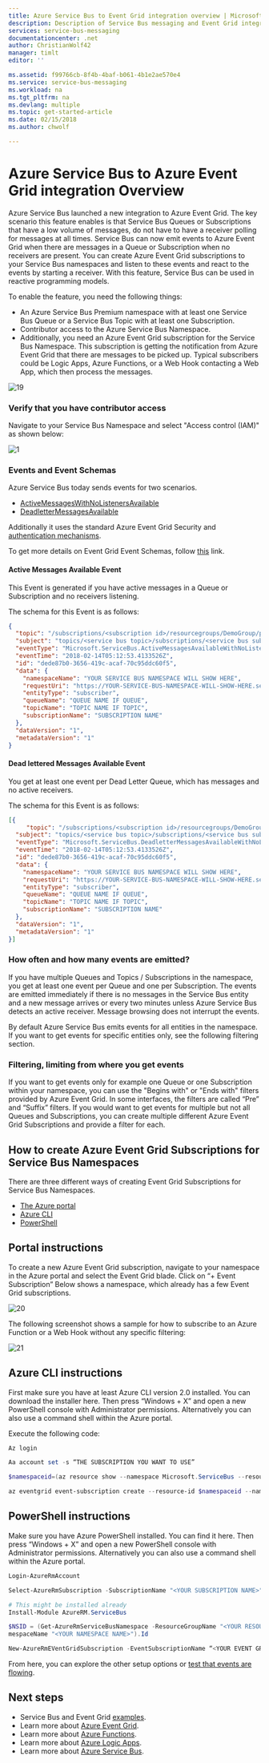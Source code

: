 ```yaml
---
title: Azure Service Bus to Event Grid integration overview | Microsoft Docs
description: Description of Service Bus messaging and Event Grid integration
services: service-bus-messaging
documentationcenter: .net
author: ChristianWolf42
manager: timlt
editor: ''

ms.assetid: f99766cb-8f4b-4baf-b061-4b1e2ae570e4
ms.service: service-bus-messaging
ms.workload: na
ms.tgt_pltfrm: na
ms.devlang: multiple
ms.topic: get-started-article
ms.date: 02/15/2018
ms.author: chwolf

---
```

# Azure Service Bus to Azure Event Grid integration Overview

Azure Service Bus launched a new integration to Azure Event Grid. The key scenario this feature enables is that Service Bus Queues or Subscriptions that have a low volume of messages, do not have to have a receiver polling for messages at all times. Service Bus can now emit events to Azure Event Grid when there are messages in a Queue or Subscription when no receivers are present. You can create Azure Event Grid subscriptions to your Service Bus namespaces and listen to these events and react to the events by starting a receiver. With this feature, Service Bus can be used in reactive programming models.

To enable the feature, you need the following things:

* An Azure Service Bus Premium namespace with at least one Service Bus Queue or a Service Bus Topic with at least one Subscription.
* Contributor access to the Azure Service Bus Namespace.
* Additionally, you need an Azure Event Grid subscription for the Service Bus Namespace. This subscription is getting the notification from Azure Event Grid that there are messages to be picked up. Typical subscribers could be Logic Apps, Azure Functions, or a Web Hook contacting a Web App, which then process the messages. 

![19][]

### Verify that you have contributor access

Navigate to your Service Bus Namespace and select "Access control (IAM)" as shown below:

![1][]

### Events and Event Schemas

Azure Service Bus today sends events for two scenarios.

* [ActiveMessagesWithNoListenersAvailable](#active-messages-available-event)
* [DeadletterMessagesAvailable](#dead-lettered-messages-available-event)

Additionally it uses the standard Azure Event Grid Security and [authentication mechanisms](https://docs.microsoft.com/en-us/azure/event-grid/security-authentication).

To get more details on Event Grid Event Schemas, follow [this](https://docs.microsoft.com/en-us/azure/event-grid/event-schema) link.

#### Active Messages Available Event

This Event is generated if you have active messages in a Queue or Subscription and no receivers listening.

The schema for this Event is as follows:

```JSON
{
  "topic": "/subscriptions/<subscription id>/resourcegroups/DemoGroup/providers/Microsoft.ServiceBus/namespaces/<YOUR SERVICE BUS NAMESPACE WILL SHOW HERE>",
  "subject": "topics/<service bus topic>/subscriptions/<service bus subscription>",
  "eventType": "Microsoft.ServiceBus.ActiveMessagesAvailableWithNoListeners",
  "eventTime": "2018-02-14T05:12:53.4133526Z",
  "id": "dede87b0-3656-419c-acaf-70c95ddc60f5",
  "data": {
    "namespaceName": "YOUR SERVICE BUS NAMESPACE WILL SHOW HERE",
    "requestUri": "https://YOUR-SERVICE-BUS-NAMESPACE-WILL-SHOW-HERE.servicebus.windows.net/TOPIC-NAME/subscriptions/SUBSCRIPTIONNAME/messages/head",
    "entityType": "subscriber",
    "queueName": "QUEUE NAME IF QUEUE",
    "topicName": "TOPIC NAME IF TOPIC",
    "subscriptionName": "SUBSCRIPTION NAME"
  },
  "dataVersion": "1",
  "metadataVersion": "1"
}
```

#### Dead lettered Messages Available Event

You get at least one event per Dead Letter Queue, which has messages and no active receivers.

The schema for this Event is as follows:

```JSON
[{
     "topic": "/subscriptions/<subscription id>/resourcegroups/DemoGroup/providers/Microsoft.ServiceBus/namespaces/<YOUR SERVICE BUS NAMESPACE WILL SHOW HERE>",
  "subject": "topics/<service bus topic>/subscriptions/<service bus subscription>",
  "eventType": "Microsoft.ServiceBus.DeadletterMessagesAvailableWithNoListener",
  "eventTime": "2018-02-14T05:12:53.4133526Z",
  "id": "dede87b0-3656-419c-acaf-70c95ddc60f5",
  "data": {
    "namespaceName": "YOUR SERVICE BUS NAMESPACE WILL SHOW HERE",
    "requestUri": "https://YOUR-SERVICE-BUS-NAMESPACE-WILL-SHOW-HERE.servicebus.windows.net/TOPIC-NAME/subscriptions/SUBSCRIPTIONNAME/$deadletterqueue/messages/head",
    "entityType": "subscriber",
    "queueName": "QUEUE NAME IF QUEUE",
    "topicName": "TOPIC NAME IF TOPIC",
    "subscriptionName": "SUBSCRIPTION NAME"
  },
  "dataVersion": "1",
  "metadataVersion": "1"
}]
```

### How often and how many events are emitted?

If you have multiple Queues and Topics / Subscriptions in the namespace, you get at least one event per Queue and one per Subscription. The events are emitted immediately if there is no messages in the Service Bus entity and a new message arrives or every two minutes unless Azure Service Bus detects an active receiver. Message browsing does not interrupt the events.

By default Azure Service Bus emits events for all entities in the namespace. If you want to get events for specific entities only,  see the following filtering section.

### Filtering, limiting from where you get events

If you want to get events only for example one Queue or one Subscription within your namespace, you can use the "Begins with" or "Ends with" filters provided by Azure Event Grid. In some interfaces, the filters are called “Pre” and “Suffix” filters. If you would want to get events for multiple but not all Queues and Subscriptions, you can create multiple different Azure Event Grid Subscriptions and provide a filter for each.

## How to create Azure Event Grid Subscriptions for Service Bus Namespaces

There are three different ways of creating Event Grid Subscriptions for Service Bus Namespaces.

* [The Azure portal](#portal-instructions)
* [Azure CLI](#azure-cli-instructions)
* [PowerShell](#powershell-instructions)

## Portal instructions

To create a new Azure Event Grid subscription, navigate to your namespace in the Azure portal and select the Event Grid blade. Click on “+ Event Subscription” Below shows a namespace, which already has a few Event Grid subscriptions.

![20][]

The following screenshot shows a sample for how to subscribe to an Azure Function or a Web Hook without any specific filtering:

![21][]

## Azure CLI instructions

First make sure you have at least Azure CLI version 2.0 installed. You can download the installer here. Then press “Windows + X” and open a new PowerShell console with Administrator permissions. Alternatively you can also use a command shell within the Azure portal.

Execute the following code:

```PowerShell
Az login

Aa account set -s “THE SUBSCRIPTION YOU WANT TO USE”

$namespaceid=(az resource show --namespace Microsoft.ServiceBus --resource-type namespaces --name “<yourNamespace>“--resource-group “<Your Resource Group Name>” --query id --output tsv)

az eventgrid event-subscription create --resource-id $namespaceid --name “<YOUR EVENT GRID SUBSCRIPTION NAME (CAN BE ANY NOT EXISTING)>” --endpoint “<your_function_url>” --subject-ends-with “<YOUR SERVICE BUS SUBSCRIPTION NAME>”
```

## PowerShell instructions

Make sure you have Azure PowerShell installed. You can find it here. Then press “Windows + X” and open a new PowerShell console with Administrator permissions. Alternatively you can also use a command shell within the Azure portal.

```PowerShell
Login-AzureRmAccount

Select-AzureRmSubscription -SubscriptionName "<YOUR SUBSCRIPTION NAME>"

# This might be installed already
Install-Module AzureRM.ServiceBus

$NSID = (Get-AzureRmServiceBusNamespace -ResourceGroupName "<YOUR RESOURCE GROUP NAME>" -Na
mespaceName "<YOUR NAMESPACE NAME>").Id 

New-AzureRmEVentGridSubscription -EventSubscriptionName “<YOUR EVENT GRID SUBSCRIPTION NAME (CAN BE ANY NOT EXISTING)>” -ResourceId $NSID -Endpoint "<YOUR FUNCTION URL>” -SubjectEndsWith “<YOUR SERVICE BUS SUBSCRIPTION NAME>”
```

From here, you can explore the other setup options or [test that events are flowing](#test-that-events-are-flowing).

## Next steps

* Service Bus and Event Grid [examples](service-bus-to-event-grid-integration-example.md).
* Learn more about [Azure Event Grid](https://docs.microsoft.com/en-us/azure/azure-functions/).
* Learn more about [Azure Functions](https://docs.microsoft.com/en-us/azure/azure-functions/).
* Learn more about [Azure Logic Apps](https://docs.microsoft.com/en-us/azure/logic-apps/).
* Learn more about [Azure Service Bus](https://docs.microsoft.com/en-us/azure/azure-functions/).

[1]: ./media/service-bus-to-event-grid-integration-concept/sbtoeventgrid1.png
[19]: ./media/service-bus-to-event-grid-integration-concept/sbtoeventgriddiagram.png
[8]: ./media/service-bus-to-event-grid-integration-example/sbtoeventgrid8.png
[9]: ./media/service-bus-to-event-grid-integration-example/sbtoeventgrid9.png
[20]: ./media/service-bus-to-event-grid-integration-example/sbtoeventgridportal.png
[21]: ./media/service-bus-to-event-grid-integration-example/sbtoeventgridportal2.png